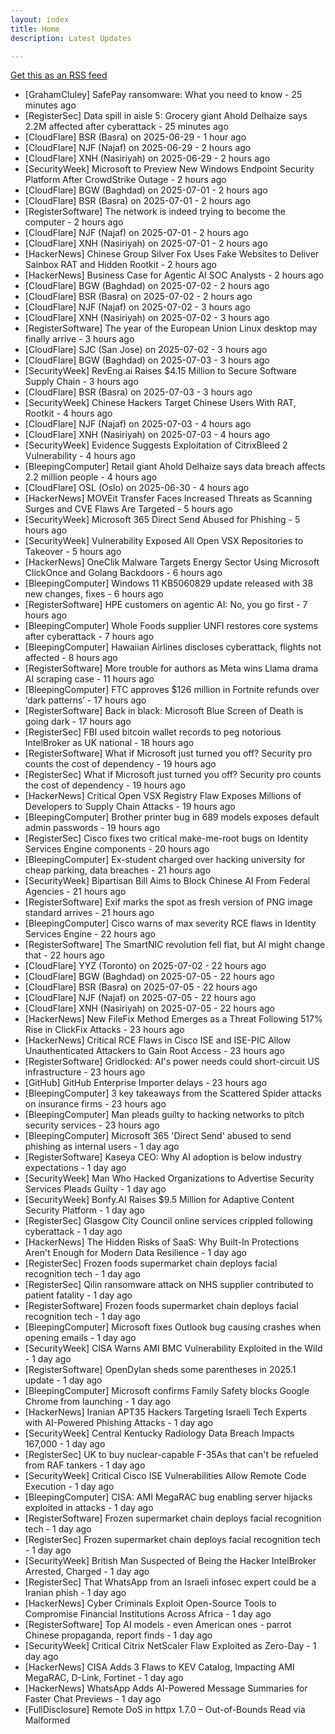 ```yaml
---
layout: index
title: Home
description: Latest Updates

---
```


[Get this as an RSS feed](/feed.rss)

<!-- SecOps start -->

- [GrahamCluley] SafePay ransomware: What you need to know - 25 minutes ago
- [RegisterSec] Data spill in aisle 5: Grocery giant Ahold Delhaize says 2.2M affected after cyberattack - 25 minutes ago
- [CloudFlare] BSR (Basra) on 2025-06-29 - 1 hour ago
- [CloudFlare] NJF (Najaf) on 2025-06-29 - 2 hours ago
- [CloudFlare] XNH (Nasiriyah) on 2025-06-29 - 2 hours ago
- [SecurityWeek] Microsoft to Preview New Windows Endpoint Security Platform After CrowdStrike Outage - 2 hours ago
- [CloudFlare] BGW (Baghdad) on 2025-07-01 - 2 hours ago
- [CloudFlare] BSR (Basra) on 2025-07-01 - 2 hours ago
- [RegisterSoftware] The network is indeed trying to become the computer - 2 hours ago
- [CloudFlare] NJF (Najaf) on 2025-07-01 - 2 hours ago
- [CloudFlare] XNH (Nasiriyah) on 2025-07-01 - 2 hours ago
- [HackerNews] Chinese Group Silver Fox Uses Fake Websites to Deliver Sainbox RAT and Hidden Rootkit - 2 hours ago
- [HackerNews] Business Case for Agentic AI SOC Analysts - 2 hours ago
- [CloudFlare] BGW (Baghdad) on 2025-07-02 - 2 hours ago
- [CloudFlare] BSR (Basra) on 2025-07-02 - 2 hours ago
- [CloudFlare] NJF (Najaf) on 2025-07-02 - 3 hours ago
- [CloudFlare] XNH (Nasiriyah) on 2025-07-02 - 3 hours ago
- [RegisterSoftware] The year of the European Union Linux desktop may finally arrive - 3 hours ago
- [CloudFlare] SJC (San Jose) on 2025-07-02 - 3 hours ago
- [CloudFlare] BGW (Baghdad) on 2025-07-03 - 3 hours ago
- [SecurityWeek] RevEng.ai Raises $4.15 Million to Secure Software Supply Chain - 3 hours ago
- [CloudFlare] BSR (Basra) on 2025-07-03 - 3 hours ago
- [SecurityWeek] Chinese Hackers Target Chinese Users With RAT, Rootkit - 4 hours ago
- [CloudFlare] NJF (Najaf) on 2025-07-03 - 4 hours ago
- [CloudFlare] XNH (Nasiriyah) on 2025-07-03 - 4 hours ago
- [SecurityWeek] Evidence Suggests Exploitation of CitrixBleed 2 Vulnerability - 4 hours ago
- [BleepingComputer] Retail giant Ahold Delhaize says data breach affects 2.2 million people - 4 hours ago
- [CloudFlare] OSL (Oslo) on 2025-06-30 - 4 hours ago
- [HackerNews] MOVEit Transfer Faces Increased Threats as Scanning Surges and CVE Flaws Are Targeted - 5 hours ago
- [SecurityWeek] Microsoft 365 Direct Send Abused for Phishing - 5 hours ago
- [SecurityWeek] Vulnerability Exposed All Open VSX Repositories to Takeover - 5 hours ago
- [HackerNews] OneClik Malware Targets Energy Sector Using Microsoft ClickOnce and Golang Backdoors - 6 hours ago
- [BleepingComputer] Windows 11 KB5060829 update released with 38 new changes, fixes - 6 hours ago
- [RegisterSoftware] HPE customers on agentic AI: No, you go first - 7 hours ago
- [BleepingComputer] Whole Foods supplier UNFI restores core systems after cyberattack - 7 hours ago
- [BleepingComputer] Hawaiian Airlines discloses cyberattack, flights not affected - 8 hours ago
- [RegisterSoftware] More trouble for authors as Meta wins Llama drama AI scraping case - 11 hours ago
- [BleepingComputer] FTC approves $126 million in Fortnite refunds over ‘dark patterns’ - 17 hours ago
- [RegisterSoftware] Back in black: Microsoft Blue Screen of Death is going dark - 17 hours ago
- [RegisterSec] FBI used bitcoin wallet records to peg notorious IntelBroker as UK national - 18 hours ago
- [RegisterSoftware] What if Microsoft just turned you off? Security pro counts the cost of dependency - 19 hours ago
- [RegisterSec] What if Microsoft just turned you off? Security pro counts the cost of dependency - 19 hours ago
- [HackerNews] Critical Open VSX Registry Flaw Exposes Millions of Developers to Supply Chain Attacks - 19 hours ago
- [BleepingComputer] Brother printer bug in 689 models exposes default admin passwords - 19 hours ago
- [RegisterSec] Cisco fixes two critical make-me-root bugs on Identity Services Engine components - 20 hours ago
- [BleepingComputer] Ex-student charged over hacking university for cheap parking, data breaches - 21 hours ago
- [SecurityWeek] Bipartisan Bill Aims to Block Chinese AI From Federal Agencies - 21 hours ago
- [RegisterSoftware] Exif marks the spot as fresh version of PNG image standard arrives - 21 hours ago
- [BleepingComputer] Cisco warns of max severity RCE flaws in Identity Services Engine - 22 hours ago
- [RegisterSoftware] The SmartNIC revolution fell flat, but AI might change that - 22 hours ago
- [CloudFlare] YYZ (Toronto) on 2025-07-02 - 22 hours ago
- [CloudFlare] BGW (Baghdad) on 2025-07-05 - 22 hours ago
- [CloudFlare] BSR (Basra) on 2025-07-05 - 22 hours ago
- [CloudFlare] NJF (Najaf) on 2025-07-05 - 22 hours ago
- [CloudFlare] XNH (Nasiriyah) on 2025-07-05 - 22 hours ago
- [HackerNews] New FileFix Method Emerges as a Threat Following 517% Rise in ClickFix Attacks - 23 hours ago
- [HackerNews] Critical RCE Flaws in Cisco ISE and ISE-PIC Allow Unauthenticated Attackers to Gain Root Access - 23 hours ago
- [RegisterSoftware] Gridlocked: AI's power needs could short-circuit US infrastructure - 23 hours ago
- [GitHub] GitHub Enterprise Importer delays - 23 hours ago
- [BleepingComputer] 3 key takeaways from the Scattered Spider attacks on insurance firms - 23 hours ago
- [BleepingComputer] Man pleads guilty to hacking networks to pitch security services - 23 hours ago
- [BleepingComputer] Microsoft 365 'Direct Send' abused to send phishing as internal users - 1 day ago
- [RegisterSoftware] Kaseya CEO: Why AI adoption is below industry expectations - 1 day ago
- [SecurityWeek] Man Who Hacked Organizations to Advertise Security Services Pleads Guilty - 1 day ago
- [SecurityWeek] Bonfy.AI Raises $9.5 Million for Adaptive Content Security Platform - 1 day ago
- [RegisterSec] Glasgow City Council online services crippled following cyberattack - 1 day ago
- [HackerNews] The Hidden Risks of SaaS: Why Built-In Protections Aren't Enough for Modern Data Resilience - 1 day ago
- [RegisterSec] Frozen foods supermarket chain deploys facial recognition tech - 1 day ago
- [RegisterSec] Qilin ransomware attack on NHS supplier contributed to patient fatality - 1 day ago
- [RegisterSoftware] Frozen foods supermarket chain deploys facial recognition tech - 1 day ago
- [BleepingComputer] Microsoft fixes Outlook bug causing crashes when opening emails - 1 day ago
- [SecurityWeek] CISA Warns AMI BMC Vulnerability Exploited in the Wild - 1 day ago
- [RegisterSoftware] OpenDylan sheds some parentheses in 2025.1 update - 1 day ago
- [BleepingComputer] Microsoft confirms Family Safety blocks Google Chrome from launching - 1 day ago
- [HackerNews] Iranian APT35 Hackers Targeting Israeli Tech Experts with AI-Powered Phishing Attacks - 1 day ago
- [SecurityWeek] Central Kentucky Radiology Data Breach Impacts 167,000 - 1 day ago
- [RegisterSec] UK to buy nuclear-capable F-35As that can't be refueled from RAF tankers - 1 day ago
- [SecurityWeek] Critical Cisco ISE Vulnerabilities Allow Remote Code Execution - 1 day ago
- [BleepingComputer] CISA: AMI MegaRAC bug enabling server hijacks exploited in attacks - 1 day ago
- [RegisterSoftware] Frozen supermarket chain deploys facial recognition tech - 1 day ago
- [RegisterSec] Frozen supermarket chain deploys facial recognition tech - 1 day ago
- [SecurityWeek] British Man Suspected of Being the Hacker IntelBroker Arrested, Charged - 1 day ago
- [RegisterSec] That WhatsApp from an Israeli infosec expert could be a Iranian phish - 1 day ago
- [HackerNews] Cyber Criminals Exploit Open-Source Tools to Compromise Financial Institutions Across Africa - 1 day ago
- [RegisterSoftware] Top AI models - even American ones - parrot Chinese propaganda, report finds - 1 day ago
- [SecurityWeek] Critical Citrix NetScaler Flaw Exploited as Zero-Day - 1 day ago
- [HackerNews] CISA Adds 3 Flaws to KEV Catalog, Impacting AMI MegaRAC, D-Link, Fortinet - 1 day ago
- [HackerNews] WhatsApp Adds AI-Powered Message Summaries for Faster Chat Previews - 1 day ago
- [FullDisclosure] Remote DoS in httpx 1.7.0 – Out-of-Bounds Read via Malformed <title> Tag - 1 day ago
- [RegisterSoftware] Japanese company using mee-AI-ow to detect stressed cats - 1 day ago
- [BleepingComputer] Hacker 'IntelBroker' charged in US for global data theft breaches - 1 day ago
- [BleepingComputer] British hacker 'IntelBroker' charged with $25M in cybercrime damages - 1 day ago
- [GrahamCluley] Smashing Security podcast #423: Operation Endgame, deepfakes, and dead slugs - 1 day ago
- [1Password] 1Password application becomes unresponsive after certain navigation sequences - 1 day ago
- [BleepingComputer] Hackers turn ScreenConnect into malware using Authenticode stuffing - 1 day ago
- [RegisterSec] Citrix bleeds again: This time a zero-day exploited - patch now - 1 day ago
- [BleepingComputer] Hackers abuse Microsoft ClickOnce and AWS services for stealthy attacks - 1 day ago
- [BleepingComputer] New wave of ‘fake interviews’ use 35 npm packages to spread malware - 1 day ago
- [RegisterSec] Amazon's Ring can now use AI to 'learn the routines of your residence' - 1 day ago
- [RegisterSoftware] Cosmoe: New C++ toolkit for building native Wayland apps - 1 day ago
- [RegisterSec] Computer vision research feeds surveillance tech as patent links spike 5× - 1 day ago
- [BleepingComputer] Google releases Gemini CLI with free Gemini 2.5 Pro - 1 day ago
- [RegisterSec] Supply chain attacks surge with orgs 'flying blind' about dependencies - 1 day ago
- [BleepingComputer] Citrix warns of NetScaler vulnerability exploited in DoS attacks - 1 day ago
- [HackerNews] nOAuth Vulnerability Still Affects 9% of Microsoft Entra SaaS Apps Two Years After Discovery - 1 day ago
- [BleepingComputer] WinRAR patches bug letting malware launch from extracted archives - 1 day ago
- [RegisterSoftware] Hyperscalers to eat 61% of global datacenter capacity by decade's end - 1 day ago
- [BleepingComputer] New 'CitrixBleed 2' NetScaler flaw let hackers hijack sessions - 1 day ago
- [HackerNews] Citrix Releases Emergency Patches for Actively Exploited CVE-2025-6543 in NetScaler ADC - 1 day ago
- [RegisterSec] French cybercrime police arrest five suspected BreachForums admins - 1 day ago
- [CloudFlare] SCL (Santiago) on 2025-07-02 - 1 day ago
- [BleepingComputer] BreachForums hacking forum operators reportedly arrested in France - 1 day ago
- [RegisterSoftware] CloudBees CEO says customers are slowing down on 'black box' code from AIs - 1 day ago
- [HIBP] Have Fun Teaching - 27,126 breached accounts - 1 day ago
- [HIBP] Robinsons Malls - 195,597 breached accounts - 1 day ago
- [RegisterSoftware] Microsoft dangles extended Windows 10 support in exchange for Reward Points - 2 days ago
- [SecurityWeek] Thousands of SaaS Apps Could Still Be Susceptible to nOAuth - 2 days ago
- [HackerNews] Citrix Bleed 2 Flaw Enables Token Theft; SAP GUI Flaws Risk Sensitive Data Exposure - 2 days ago
- [SecurityWeek] Microsoft Offers Free Windows 10 Extended Security Update Options as EOS Nears - 2 days ago
- [SecurityWeek] SonicWall Warns of Trojanized NetExtender Stealing User Information - 2 days ago
- [DataBreaches] Russian-linked hackers appear to have launched a crippling cyberattack on Western New Mexico University - 2 months ago
- [DataBreaches] SK Telecom vows to take full responsibility for damage from recent data leak - 2 months ago
- [HackerNews] Storm-1977 Hits Education Clouds with AzureChecker, Deploys 200+ Crypto Mining Containers - 2 months ago
- [FullDisclosure] Microsoft ".library-ms" File / NTLM Information Disclosure (Resurrected 2025) - 2 months ago
- [FullDisclosure] Ruby on Rails Cross-Site Request Forgery - 2 months ago
- [FullDisclosure] Inedo ProGet Insecure Reflection and CSRF Vulnerabilities - 2 months ago
- [FullDisclosure] [IWCC 2025] CfP: 14th International Workshop on Cyber Crime -	Ghent, Belgium, Aug 11-14, 2025 - 2 months ago
- [TroyHunt] Weekly Update 449 - 2 months ago
- [DataBreaches] North Dakota Expands Data Security Requirements and Issues New Licensing Requirements for Brokers - 2 months ago
- [RegisterSoftware] Build your own antisocial writing rig with DOS and a $2 USB key - 2 months ago
- [SecurityWeek] Cynomi Raises $37 Million Series B to Expand Its vCISO Platform - 2 months ago
- [DataBreaches] Oregon court dismisses lawsuit over 2023 MOVEit data breach affecting 3.5 million Oregonians - 2 months ago
- [DataBreaches] High Court rules landlord entitled to additional £6m indemnity from insurance broker after data breach - 2 months ago
- [DataBreaches] Oregon DEQ won’t say if ransomware group took employee data in cyberattack - 2 months ago
- [HackerNews] ToyMaker Uses LAGTOY to Sell Access to CACTUS Ransomware Gangs for Double Extortion - 2 months ago
- [RegisterSec] Signalgate lessons learned: If creating a culture of security is the goal, America is screwed - 2 months ago
- [DataBreaches] HHS OCR Settles HIPAA Ransomware Cybersecurity Investigation with Comprehensive Neurology, PC - 2 months ago
- [RegisterSec] Amid CVE funding fumble, 'we were mushrooms, kept in the dark,' says board member - 2 months ago
- [CloudFlare] Cloudflare Response Truncation - 2 months ago
- [SecurityWeek] Browser Security Firm SquareX Raises $20 Million - 2 months ago
- [BleepingComputer] Windows 11's Recall AI is now rolling out on Copilot+ PCs - 2 months ago
- [BleepingComputer] Windows 11 KB5055627 update released with 30 new changes, fixes - 2 months ago
- [BleepingComputer] Craft CMS RCE exploit chain used in zero-day attacks to steal data - 2 months ago
- [CloudFlare] HKG (Hong Kong) on 2025-04-29 - 2 months ago
- [RegisterSec] More Ivanti attacks may be on horizon, say experts who are seeing 9x surge in endpoint scans - 2 months ago
- [CloudFlare] DMM (Dammam) on 2025-04-28 - 2 months ago
- [CloudFlare] Increased HTTP 500 Errors in TPE & DEL colos - 2 months ago
- [1Password] 2025-04-28 Events API and Reporting Maintenance - 2 months ago
- [RegisterSoftware] Oh, cool. Microsoft melts bug that froze Server 2025 Remote Desktop sessions - 2 months ago
- [RegisterSec] Oh, cool. Microsoft melts bug that froze Server 2025 Remote Desktop sessions - 2 months ago
- [CloudFlare] DFW (Dallas) on 2025-05-01 - 2 months ago
- [CloudFlare] AKL (Auckland) on 2025-04-28 - 2 months ago
- [CloudFlare] MUC (Munich) on 2025-04-28 - 2 months ago
- [DataBreaches] ELENOR-corp Ransomware: A New Mimic Ransomware Variant Attacking the Healthcare Sector - 2 months ago
- [DataBreaches] Scattered Spider Hacking Suspect Extradited to US From Spain - 2 months ago
- [DataBreaches] Several more lawsuits filed against Frederick Health Hospital related to data breach, cybersecurity failures - 2 months ago
- [DataBreaches] FBI IC3, Verizon DBIR, Google M-Trends reports are out—here’s the conclusions! - 2 months ago
- [CloudFlare] Connectivity issues for Regional Services in India - 2 months ago
- [RegisterSec] M&amp;S stops online orders as 'cyber incident' issues worsen - 2 months ago
- [RegisterSec] Emergency patch for potential SAP zero-day that could grant full system control - 2 months ago
- [CloudFlare] SSL Certificate Provisioning Delays - 2 months ago
- [BleepingComputer] Mobile provider MTN says cyberattack compromised customer data - 2 months ago
- [BleepingComputer] Marks & Spencer pauses online orders after cyberattack - 2 months ago
- [HackerNews] North Korean Hackers Spread Malware via Fake Crypto Firms and Job Interview Lures - 2 months ago
- [BleepingComputer] Windows "inetpub" security fix can be abused to block future updates - 2 months ago
- [SecurityWeek] Former Google Cloud CISO Phil Venables Joins Ballistic Ventures - 2 months ago
- [BleepingComputer] Baltimore City Public Schools data breach affects over 31,000 people - 2 months ago
- [SecurityWeek] M-Trends 2025: State-Sponsored IT Workers Emerge as Global Threat - 2 months ago
- [BleepingComputer] SAP fixes suspected Netweaver zero-day exploited in attacks - 2 months ago
- [SecurityWeek] Lattica Emerges From Stealth With FHE Platform for AI - 2 months ago
- [RegisterSoftware] Google admits depreciation costs are soaring amid furious bit barn build - 2 months ago
- [CloudFlare] SIN (Singapore) on 2025-05-19 - 2 months ago
- [CloudFlare] SIN (Singapore) on 2025-05-20 - 2 months ago
- [CloudFlare] SIN (Singapore) on 2025-05-27 - 2 months ago
- [SecurityWeek] Inside the Verizon 2025 DBIR: Five Trends That Signal a Shift in the Cyber Threat Economy - 2 months ago
- [BleepingComputer] SAP fixes critical Netweaver flaw exploited in attacks - 2 months ago
- [HackerNews] New Critical SAP NetWeaver Flaw Exploited to Drop Web Shell, Brute Ratel Framework - 2 months ago
- [CloudFlare] CPT (Cape Town) on 2025-04-29 - 2 months ago
- [CloudFlare] SIN (Singapore) on 2025-05-13 - 2 months ago
- [CloudFlare] SIN (Singapore) on 2025-05-28 - 2 months ago
- [SecurityWeek] In Other News: Prison for Disney Hacker, MITRE ATT&CK v17, Massive DDoS Botnet - 2 months ago
- [SecurityWeek] Manifest Raises $15 Million for SBOM Management Platform - 2 months ago
- [SecurityWeek] Scamnetic Raises $13 Million to Prevent Scams in Real Time - 2 months ago
- [CloudFlare] Issues with AI Gateway Performance - 2 months ago
- [CloudFlare] SIN (Singapore) on 2025-05-14 - 2 months ago
- [CloudFlare] PPT (Tahiti) on 2025-04-28 - 2 months ago
- [CloudFlare] SIN (Singapore) on 2025-05-21 - 2 months ago
- [SecurityWeek] South Korean Companies Targeted by Lazarus via Watering Hole Attacks, Zero-Days - 2 months ago
- [CloudFlare] CHC (Christchurch) on 2025-04-28 - 2 months ago
- [SecurityWeek] RSA Conference 2025 – Pre-Event Announcements Summary (Part 2) - 2 months ago
- [RegisterSoftware] £136M government grant saves troubled Post Office from suboptimal IT - 2 months ago
- [CloudFlare] SUV (Suva) on 2025-04-28 - 2 months ago
- [HackerNews] Why NHIs Are Security's Most Dangerous Blind Spot - 2 months ago
- [HackerNews] SAP Confirms Critical NetWeaver Flaw Amid Suspected Zero-Day Exploitation by Hackers - 2 months ago
- [CloudFlare] NOU (Noumea) on 2025-04-28 - 2 months ago
- [RegisterSoftware] £13M government grant saves troubled Post Office from suboptimal IT - 2 months ago
- [GrahamCluley] Hackers access sensitive SIM card data at South Korea’s largest telecoms company - 2 months ago
- [CloudFlare] CBR (Canberra) on 2025-04-28 - 2 months ago
- [CloudFlare] VIE (Vienna) on 2025-04-28 - 2 months ago
- [RegisterSec] Claims assistance firm fined for cold-calling people who put themselves on opt-out list - 2 months ago
- [BleepingComputer] FBI seeks help to unmask Salt Typhoon hackers behind telecom breaches - 2 months ago
- [SecurityWeek] All Major Gen-AI Models Vulnerable to ‘Policy Puppetry’ Prompt Injection Attack - 2 months ago
- [SecurityWeek] SAP Zero-Day Possibly Exploited by Initial Access Broker - 2 months ago
- [HackerNews] DslogdRAT Malware Deployed via Ivanti ICS Zero-Day CVE-2025-0282 in Japan Attacks - 2 months ago
- [HackerNews] Researchers Identify Rack::Static Vulnerability Enabling Data Breaches in Ruby Servers - 2 months ago
- [SecurityWeek] Hackers Exploit Palo Alto Firewall Vulnerability Day After Disclosure - 4 months ago
- [SecurityWeek] SGNL Raises $30 Million for Identity Management Solution - 4 months ago
- [SecurityWeek] New Windows Zero-Day Exploited by Chinese APT: Security Firm - 4 months ago
- [SecurityWeek] Salt Typhoon Targeting Old Cisco Vulnerabilities in Fresh Telecom Hacks - 4 months ago
- [RegisterSoftware] After clash over Rust in Linux, now Asahi lead quits distro, slams Linus' kernel leadership - 4 months ago
- [RegisterSoftware] Lawyers face judge's wrath after AI cites made-up cases in fiery hoverboard lawsuit - 4 months ago
- [SecurityWeek] SonicWall Firewall Vulnerability Exploited After PoC Publication - 4 months ago
- [RegisterSoftware] Chinese AI marches on as Baidu makes its chatbot free, Alibaba scores Apple deal - 4 months ago
- [SecurityWeek] In Other News: $10,000 YouTube Flaw, Cybereason CEO Sues Investors, New OT Security Tool - 4 months ago
- [RegisterSec] Chinese spies suspected of 'moonlighting' as tawdry ransomware crooks - 4 months ago
- [SecurityWeek] Meta Paid Out Over $2.3 Million in Bug Bounties in 2024 - 4 months ago
- [RegisterSoftware] HPE says blocking Juniper buy is a sure Huawei to ensure China and Cisco thrive - 4 months ago
- [RegisterSec] Watchdog ponders why Apple doesn't apply its strict app tracking rules to itself - 4 months ago
- [SecurityWeek] Rising Tides: Lesley Carhart on Bridging Enterprise Security and OT—and Improving the Human Condition - 4 months ago
- [RegisterSoftware] Why do younger coders struggle to break through the FOSS graybeard barrier? - 4 months ago
- [RegisterSec] 2 charged over alleged New IRA terrorism activity linked to cops' spilled data - 4 months ago
- [RegisterSoftware] Datacenter energy demand in bitbarn 'capital of the world' Virginia nearly doubled in second half of 2024 - 4 months ago
- [SecurityWeek] Sean Cairncross is Trump Nominee for National Cyber Director - 4 months ago
- [RegisterSec] Critical PostgreSQL bug tied to zero-day attack on US Treasury - 4 months ago
- [RegisterSoftware] Users await the fine print on SAP Business Suite reboot - 4 months ago
- [SecurityWeek] Virginia Attorney General’s Office Struck by Cyberattack Targeting Attorneys’ Computer Systems - 4 months ago
- [CloudFlare] Pages 1014/403 errors - 4 months ago
- [CloudFlare] D1 API failures - 4 months ago
- [CloudFlare] D1 Dashboard issues - 4 months ago
- [CloudFlare] Network Performance Issues in Portland - 4 months ago
- [CloudFlare] CMH (Columbus) on 2025-02-14 - 4 months ago
- [CloudFlare] MFE (McAllen) on 2025-02-14 - 4 months ago
- [CloudFlare] CASB Google Workspace Findings Lag - 4 months ago
- [HackerNews] PostgreSQL Vulnerability Exploited Alongside BeyondTrust Zero-Day in Targeted Attacks - 4 months ago
- [BleepingComputer] whoAMI attacks give hackers code execution on Amazon EC2 instances - 4 months ago
- [CloudFlare] YUL (Montréal) on 2025-02-17 - 4 months ago
- [BleepingComputer] Microsoft fixes bug causing Windows Server 2025 boot errors - 4 months ago
- [HackerNews] RansomHub Becomes 2024’s Top Ransomware Group, Hitting 600+ Organizations Globally - 4 months ago
- [CloudFlare] VNO (Vilnius) on 2025-02-17 - 4 months ago
- [BleepingComputer] Chinese hackers breach more US telecoms via unpatched Cisco routers - 4 months ago
- [CloudFlare] LHR (London) on 2025-02-18 - 4 months ago
- [HackerNews] Microsoft: Russian-Linked Hackers Using 'Device Code Phishing' to Hijack Accounts - 4 months ago
- [BleepingComputer] PostgreSQL flaw exploited as zero-day in BeyondTrust breach - 4 months ago
- [CloudFlare] FRA (Frankfurt) on 2025-02-18 - 4 months ago
- [HackerNews] AI-Powered Social Engineering: Ancillary Tools and Techniques - 4 months ago
- [BleepingComputer] Malicious PirateFi game infects Steam users with Vidar malware - 4 months ago
- [HackerNews] Lazarus Group Deploys Marstech1 JavaScript Implant in Targeted Developer Attacks - 4 months ago
- [CloudFlare] PRG (Prague) on 2025-02-18 - 4 months ago
- [BleepingComputer] SonicWall firewall bug leveraged in attacks after PoC exploit release - 4 months ago
- [CloudFlare] IAD (Ashburn) on 2025-02-18 - 4 months ago
- [CloudFlare] FRA (Frankfurt) on 2025-02-19 - 4 months ago
- [CloudFlare] AMS (Amsterdam) on 2025-02-19 - 4 months ago
- [CloudFlare] LHR (London) on 2025-02-20 - 4 months ago
- [GrahamCluley] US charges two Russian men in connection with Phobos ransomware operation - 4 months ago
- [BrianKrebs] Nearly a Year Later, Mozilla is Still Promoting OneRep - 4 months ago
- [Slack] Incident: Some users may have trouble adding multiple existing workspace members to channels by email address - 4 months ago
- [Slack] Incident: Trouble with adding or triggering steps in Workflow Builder - 4 months ago
- [FullDisclosure] APPLE-SA-01-30-2025-1 GarageBand 10.4.12 - 4 months ago
- [TroyHunt] Weekly Update 437 - 4 months ago
- [HIBP] 9Lives - 109,515 breached accounts - 4 months ago
- [BleepingComputer] Google says hackers abuse Gemini AI to empower their attacks - 4 months ago
- [RegisterSoftware] Intel has officially missed the boat for AI in the datacenter - 4 months ago


<!-- SecOps end -->
